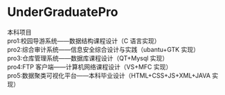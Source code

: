 # UnderGraduatePro
本科项目<br>
pro1:校园导游系统——数据结构课程设计（C 语言实现）<br>
pro2:综合审计系统——信息安全综合设计与实践（ubantu+GTK 实现）<br>
pro3:仓库管理系统——数据库课程设计（QT+Mysql 实现）<br>
pro4:FTP 客户端——计算机网络课程设计（VS+MFC 实现）<br>
pro5:数据聚类可视化平台——本科毕业设计（HTML+CSS+JS+XML+JAVA 实现）<br>
